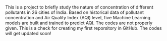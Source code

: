 This is a project to briefly study the nature of concentration of different pollutants in 26 cities of India. Based on historical data of pollutant concentration and Air Quality Index (AQI) level, five Machine Learning models are built and trained to predict AQI. The codes are not properly given. This is a check for creating my first reporsitory in GitHub. The codes will get updated soon!
